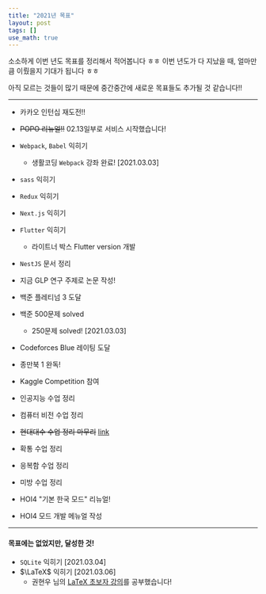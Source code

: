 ```yaml
---
title: "2021년 목표"
layout: post
tags: []
use_math: true
---
```


소소하게 이번 년도 목표를 정리해서 적어봅니다 ㅎㅎ 이번 년도가 다 지났을 때, 얼마만큼 이뤘을지 기대가 됩니다 ㅎㅎ

아직 모르는 것들이 많기 때문에 중간중간에 새로운 목표들도 추가될 것 같습니다!!

<hr/>

- 카카오 인턴십 재도전!!

- ~~POPO 리뉴얼!!~~ 02.13일부로 서비스 시작했습니다!
- `Webpack`, `Babel` 익히기
  - 생활코딩 `Webpack` 강좌 완료! [2021.03.03]
- `sass` 익히기
- `Redux` 익히기
- `Next.js` 익히기
- `Flutter` 익히기
  - 라이트너 박스 Flutter version 개발
- `NestJS` 문서 정리

- 지금 GLP 연구 주제로 논문 작성!

- 백준 플레티넘 3 도달
- 백준 500문제 solved
  - 250문제 solved! [2021.03.03]
- Codeforces Blue 레이팅 도달
- 종만북 1 완독!

- Kaggle Competition 참여

- 인공지능 수업 정리
- 컴퓨터 비전 수업 정리

- ~~현대대수 수업 정리 마무리~~ [link](https://bluehorn07.github.io/mathematics/2020/12/15/Modern-algebra-1.html)
- 확통 수업 정리
- 응복함 수업 정리
- 미방 수업 정리

- HOI4 "기본 한국 모드" 리뉴얼!
- HOI4 모드 개발 메뉴얼 작성

<hr/>

#### 목표에는 없었지만, 달성한 것!

- `SQLite` 익히기 [2021.03.04]
- $\LaTeX$ 익히기 [2021.03.06] 
  - 권현우 님의 [LaTeX 초보자 강의](https://youtube.com/playlist?list=PLSS68lwkeqyOH6KEHpCAmCWVSSKbciz3A)를 공부했습니다!